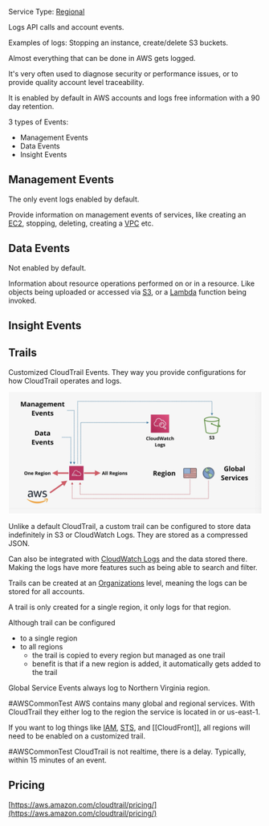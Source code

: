 Service Type: [Regional](../Fundamentals/Resilience.md#Region)

Logs API calls and account events.

Examples of logs: Stopping an instance, create/delete S3 buckets.

Almost everything that can be done in AWS gets logged.

It's very often used to diagnose security or performance issues, or to provide quality account level traceability.

It is enabled by default in AWS accounts and logs free information with a 90 day retention.

3 types of Events:
- Management Events
- Data Events
- Insight Events

## Management Events
The only event logs enabled by default.

Provide information on management events of services, like creating an [EC2](../EC2/EC2.md), stopping, deleting, creating a [VPC](../VPC/VPC.md) etc.

## Data Events
Not enabled by default.

Information about resource operations performed on or in a resource. Like objects being uploaded or accessed via [S3](../S3/S3.md), or a [Lambda](../Lambda/Lambda.md) function being invoked.

## Insight Events


## Trails
Customized CloudTrail Events. They way you provide configurations for how CloudTrail operates and logs.

![Pasted image 20250209130528.png](_atts/Pasted%20image%2020250209130528.png)

Unlike a default CloudTrail, a custom trail can be configured to store data indefinitely in S3 or CloudWatch Logs. They are stored as a compressed JSON.

Can also be integrated with [CloudWatch Logs](CloudWatch%20Logs.md) and the data stored there. Making the logs have more features such as being able to search and filter.

Trails can be created at an [Organizations](../Accounts/Organizations.md) level, meaning the logs can be stored for all accounts. 

A trail is only created for a single region, it only logs for that region.

Although trail can be configured
- to a single region
- to all regions
	- the trail is copied to every region but managed as one trail
	- benefit is that if a new region is added, it automatically gets added to the trail

Global Service Events always log to Northern Virginia region.

#AWSCommonTest AWS contains many global and regional services. With CloudTrail they either log to the region the service is located in or us-east-1.

If you want to log things like [IAM](../Accounts/IAM.md), [STS](STS.md), and [[CloudFront]], all regions will need to be enabled on a customized trail.

#AWSCommonTest CloudTrail is not realtime, there is a delay. Typically, within 15 minutes of an event.

## Pricing
[https://aws.amazon.com/cloudtrail/pricing/](https://aws.amazon.com/cloudtrail/pricing/)




